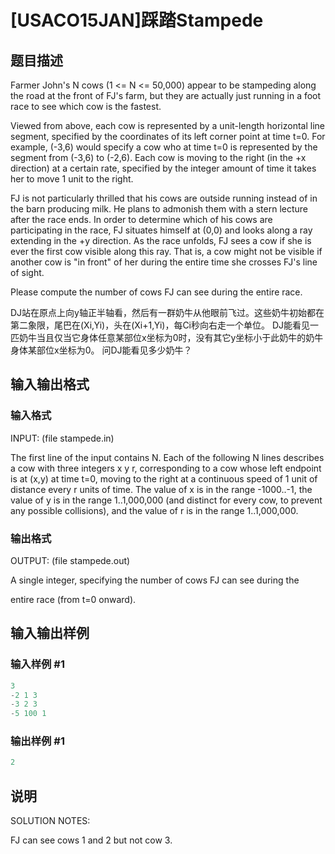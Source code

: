 # [USACO15JAN]踩踏Stampede

## 题目描述

Farmer John's N cows (1 <= N <= 50,000) appear to be stampeding along the road at the front of FJ's farm, but they are actually just running in a foot race to see which cow is the fastest.

Viewed from above, each cow is represented by a unit-length horizontal line segment, specified by the coordinates of its left corner point at time t=0. For example, (-3,6) would specify a cow who at time t=0 is represented by the segment from (-3,6) to (-2,6). Each cow is moving to the right (in the +x direction) at a certain rate, specified by the integer amount of time it takes her to move 1 unit to the right.

FJ is not particularly thrilled that his cows are outside running instead of in the barn producing milk. He plans to admonish them with a stern lecture after the race ends. In order to determine which of his cows are participating in the race, FJ situates himself at (0,0) and looks along a ray extending in the +y direction. As the race unfolds, FJ sees a cow if she is ever the first cow visible along this ray. That is, a cow might not be visible if another cow is "in front" of her during the entire time she crosses FJ's line of sight.

Please compute the number of cows FJ can see during the entire race.

DJ站在原点上向y轴正半轴看，然后有一群奶牛从他眼前飞过。这些奶牛初始都在第二象限，尾巴在(Xi,Yi)，头在(Xi+1,Yi)，每Ci秒向右走一个单位。 DJ能看见一匹奶牛当且仅当它身体任意某部位x坐标为0时，没有其它y坐标小于此奶牛的奶牛身体某部位x坐标为0。 问DJ能看见多少奶牛？

## 输入输出格式

### 输入格式

INPUT: (file stampede.in)

The first line of the input contains N. Each of the following N lines describes a cow with three integers x y r, corresponding to a cow whose left endpoint is at (x,y) at time t=0, moving to the right at a continuous speed of 1 unit of distance every r units of time. The value of x is in the range -1000..-1, the value of y is in the range 1..1,000,000 (and distinct for every cow, to prevent any possible collisions), and the value of r is in the range 1..1,000,000.

### 输出格式

OUTPUT: (file stampede.out)

A single integer, specifying the number of cows FJ can see during the

entire race (from t=0 onward).

## 输入输出样例

### 输入样例 #1

```cpp
3 
-2 1 3 
-3 2 3 
-5 100 1 

```
### 输出样例 #1

```cpp
2 

```
## 说明

SOLUTION NOTES:

FJ can see cows 1 and 2 but not cow 3.

